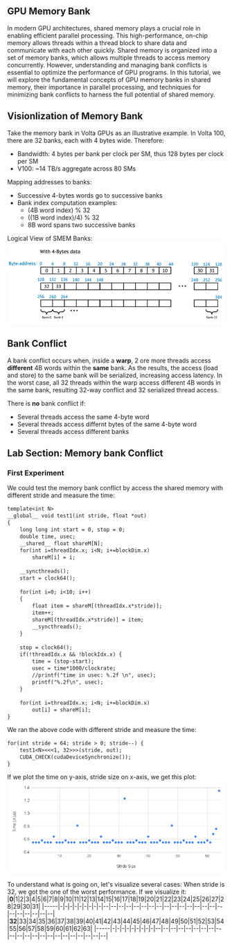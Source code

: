 ## GPU Memory Bank 

In modern GPU architectures, shared memory plays a crucial role in enabling efficient parallel processing. This high-performance, on-chip memory allows threads within a thread block to share data and communicate with each other quickly. Shared memory is organized into a set of memory banks, which allows multiple threads to access memory concurrently. However, understanding and managing bank conflicts is essential to optimize the performance of GPU programs. In this tutorial, we will explore the fundamental concepts of GPU memory banks in shared memory, their importance in parallel processing, and techniques for minimizing bank conflicts to harness the full potential of shared memory.

## Visionlization of Memory Bank
Take the memory bank in Volta GPUs as an illustrative example.
In Volta 100, there are 32 banks, each with 4 bytes wide. Therefore:
- Bandwidth: 4 bytes per bank per clock per SM, thus 128 bytes per clock per SM
- V100: ~14 TB/s aggregate across 80 SMs

Mapping addresses to banks:
- Successive 4-bytes words go to successive banks
- Bank index computation examples:
  - (4B word index) % 32
  - ((1B word index)/4) % 32
  - 8B word spans two successive banks

Logical View of SMEM Banks:
![](https://github.com/YuxinxinChen/YuxinxinChen.github.io/blob/new_home_page/images/membank.png)


## Bank Conflict
A bank conflict occurs when, inside a **warp**, 2 ore more threads access **different** 4B words within the **same** bank. As the results, the access (load and store) to the same bank will be serialized, increasing access latency. In the worst case, all 32 threads within the warp access different 4B words in the same bank, resulting 32-way conflict and 32 serialized thread access.

There is **no** bank conflict if:
- Several threads access the same 4-byte word
- Several threads access differnt bytes of the same 4-byte word
- Several threads access different banks

## Lab Section: Memory bank Conflict
### First Experiment
We could test the memory bank conflict by access the shared memory with different stride and measure the time:
```
template<int N>
__global__ void test1(int stride, float *out)
{
    long long int start = 0, stop = 0;
    double time, usec;
    __shared__ float shareM[N];
    for(int i=threadIdx.x; i<N; i+=blockDim.x)
        shareM[i] = i;

    __syncthreads();
    start = clock64();

    for(int i=0; i<10; i++)
    {
        float item = shareM[(threadIdx.x*stride)];
        item++;
        shareM[(threadIdx.x*stride)] = item;
        __syncthreads();
    }

    stop = clock64();
    if(!threadIdx.x && !blockIdx.x) {
        time = (stop-start);
        usec = time*1000/clockrate;
        //printf("time in usec: %.2f \n", usec);
        printf("%.2f\n", usec);
    }

    for(int i=threadIdx.x; i<N; i+=blockDim.x)
        out[i] = shareM[i];
}
```
We ran the above code with different stride and measure the time:
```
for(int stride = 64; stride > 0; stride--) {
    test1<N><<<1, 32>>>(stride, out);
    CUDA_CHECK(cudaDeviceSynchronize());
}
```
If we plot the time on y-axis, stride size on x-axis, we get this plot:
![](https://github.com/YuxinxinChen/YuxinxinChen.github.io/blob/new_home_page/images/stride_time.png)

To understand what is going on, let's visualize several cases:
When stride is 32, we got the one of the worst performance. If we visualize it:
|**0**|1|2|3|4|5|6|7|8|9|10|11|12|13|14|15|16|17|18|19|20|21|22|23|24|25|26|27|28|29|30|31|
|-----|-|-|-|-|-|-|-|-|-|--|--|--|--|--|--|--|--|--|--|--|--|--|--|--|--|--|--|--|--|--|--|
|**32**|33|34|35|36|37|38|39|40|41|42|43|44|45|46|47|48|49|50|51|52|53|54|55|56|57|58|59|60|61|62|63|
|-----|-|-|-|-|-|-|-|-|-|--|--|--|--|--|--|--|--|--|--|--|--|--|--|--|--|--|--|--|--|--|--|


